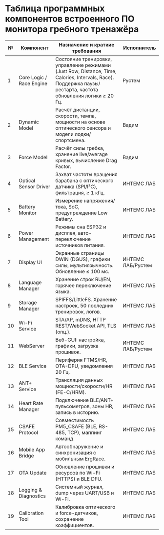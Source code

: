 # Таблица программных компонентов встроенного ПО монитора гребного тренажёра

| № | Компонент | Назначение и краткие требования | Исполнитель |
|---|-----------|---------------------------------|-------------|
| 1 | Core Logic / Race Engine | Состояние тренировки, управление режимами (Just Row, Distance, Time, Calories, Intervals, Race). Поддержка паузы/рестарта, частота обновления логики ≥ 20 Гц. | Рустем |
| 2 | Dynamic Model | Расчёт дистанции, скорости, темпа, мощности на основе оптического сенсора и модели лодки/спортсмена. | Вадим |
| 3 | Force Model | Расчёт силы гребка, хранение live/average кривых, вычисление Drag Factor. | Вадим |
| 4 | Optical Sensor Driver | Захват частоты вращения барабана с оптического датчика (SPI/I²C), фильтрация, ≥ 1 кГц. | ИНТЕМС ЛАБ |
| 5 | Battery Monitor | Измерение напряжения/тока, SoC, предупреждение Low Battery. | ИНТЕМС ЛАБ |
| 6 | Power Management | Режимы сна ESP32 и дисплея, авто-переключение источников питания. | ИНТЕМС ЛАБ |
| 7 | Display UI | Экранные страницы DWIN (DGUS), графики силы, мультиязычность. Обновление ≤ 100 мс. | ИНТЕМС ЛАБ/Рустем |
| 8 | Language Manager | Хранение строк RU/EN, горячее переключение языка. | ИНТЕМС ЛАБ |
| 9 | Storage Manager | SPIFFS/LittleFS. Хранение настроек, 50 последних тренировок, логов. | ИНТЕМС ЛАБ |
|10 | Wi-Fi Service | STA/AP, mDNS, HTTP REST/WebSocket API, TLS (опц.). | ИНТЕМС ЛАБ |
|11 | WebServer | Веб-GUI: настройка, графики, загрузка прошивок. | ИНТЕМС ЛАБ/Рустем |
|12 | BLE Service | Периферия FTMS/HR, OTA-DFU, уведомления 20 Гц. | ИНТЕМС ЛАБ |
|13 | ANT+ Service | Трансляция данных мощности/скорости/HR (FE-C/HRM). | ИНТЕМС ЛАБ |
|14 | Heart Rate Manager | Подключение BLE/ANT+ пульсометров, зоны HR, запись в историю. | ИНТЕМС ЛАБ |
|15 | CSAFE Protocol | Совместимость PM5_CSAFE (BLE, RS-485, TCP), маппинг команд. | ИНТЕМС ЛАБ |
|16 | Mobile App Bridge | Автообнаружение и синхронизация с мобильным ErgRace. | ИНТЕМС ЛАБ |
|17 | OTA Update | Обновление прошивки и ресурсов по Wi-Fi (HTTPS) и BLE DFU. | ИНТЕМС ЛАБ |
|18 | Logging & Diagnostics | Системный журнал, dump через UART/USB и Wi-Fi. | ИНТЕМС ЛАБ |
|19 | Calibration Tool | Калибровка оптического и force-датчиков, сохранение коэффициентов. | ИНТЕМС ЛАБ |
